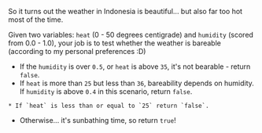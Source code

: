 So it turns out the weather in Indonesia is beautiful... but also far too hot most of the time.

Given two variables: `heat` (0 - 50 degrees centigrade) and `humidity` (scored from 0.0 - 1.0), your job is to test whether the weather is bareable (according to my personal preferences :D)

* If the `humidity` is over `0.5`, or `heat` is above `35`, it's not bearable - return `false`.
* If `heat` is more than `25` but less than `36`, bareability depends on humidity. If `humidity` is above `0.4` in this scenario, return `false`.

~~~if:javascript
* If `heat` is less than or equal to `25` return `false`.
~~~
* Otherwise... it's sunbathing time, so return `true`!